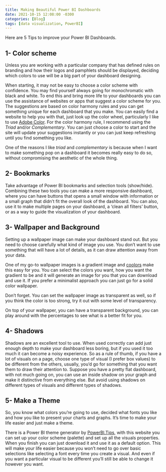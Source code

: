 ```yaml
---
title: Making Beautiful Power BI Dashboards
date: 2021-10-15 12:08:00 -0300
categories: [Blog]
tags: [data visualization, PowerBI]
---
```


Here are 5 Tips to improve your Power BI Dashboards.

## 1- Color scheme

Unless you are working with a particular company that has defined rules on branding and how their logos and pamphlets should be displayed, deciding which colors to use will be a big part of your dashboard designing.

When starting, it may not be easy to choose a color scheme with confidence. You may find yourself always going for monochromatic with black and white. To end this and bring more life to your dashboards you can use the assistance of websites or apps that suggest a color scheme for you. The suggestions are based on color harmony rules and you can get something unique for each dashboard that you make. You can easily find a website to help you with that, just look up the color wheel, particularly I like to use [Adobe Color](https://color.adobe.com/). For the color harmony rule, I recommend using the _Triad_ and/or _Complementary_. You can just choose a color to start and the site will update your suggestions instantly or you can just keep refreshing until you find something you like.

One of the reasons I like _triad_ and _complementary_ is because when I want to make something pop on a dashboard it becomes really easy to do so, without compromising the aesthetic of the whole thing.

## 2- Bookmarks

Take advantage of Power BI bookmarks and selection tools (show/hide). Combining these two tools you can make a more responsive dashboard, where you can have buttons that opens a small window with information or a small graph that didn’t fit the overall look of the dashboard. You can also, use it to make multiple pages on your dashboard, a ‘clean all filters’ button, or as a way to guide the visualization of your dashboard.

## 3- Wallpaper and Background

Setting up a wallpaper image can make your dashboard stand out. But you need to choose carefully what kind of image you use. You don’t want to use something that will have a lot of details, as it can draw attention away from your data.

One of my go-to wallpaper images is a gradient image and [coolors](https://coolors.co/gradient-maker/87f4b5-93cbf1) make this easy for you. You can select the colors you want, how you want the gradient to be and it will generate an image for you that you can download and use it. If you prefer a minimalist approach you can just go for a solid color wallpaper.

Don’t forget. You can set the wallpaper image as transparent as well, so if you think the color is too strong, try it out with some level of transparency.

On top of your wallpaper, you can have a transparent background, you can play around with the percentages to see what is a better fit for you.

## 4- Shadows

Shadows are an excellent tool to use. When used correctly can add just enough depth to make your dashboard less boring, but if you used it too much it can become a noisy experience. So as a rule of thumb, if you have a lot of visuals on a page, choose one type of visual (I prefer box values) to be different from the others, usually, you’d go for something that you want them to draw their attention to. Suppose you have a pretty flat dashboard, with not much going on, you can use an inside shadow on your graph and make it distinctive from everything else. But avoid using shadows on different types of visuals and different types of shadows.

## 5- Make a Theme

So, you know what colors you’re going to use, decided what fonts you like and how you like to present your charts and graphs. It’s time to make your life easier and just make a theme.

There is a Power BI theme generator by [PowerBI.Tips](https://themes.powerbi.tips/), with this website you can set up your color scheme (palette) and set up all the visuals properties. When you finish you can just download it and use it as a default option. This will make your life easier because you won’t need to go over basic selections like selecting a font every time you create a visual. And even if you want a particular visual to be different you’ll still be able to change it however you want.
